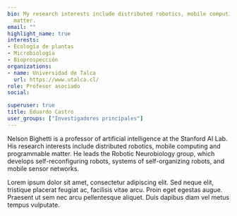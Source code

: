 ```yaml
---
bio: My research interests include distributed robotics, mobile computing and programmable
  matter.
email: ""
highlight_name: true
interests:
- Ecología de plantas
- Microbiología
- Bioprospección
organizations:
- name: Universidad de Talca
  url: https://www.utalca.cl/
role: Profesor asociado
social:

superuser: true
title: Eduardo Castro
user_groups: ["Investigadores principales"]
---
```


Nelson Bighetti is a professor of artificial intelligence at the Stanford AI Lab. His research interests include distributed robotics, mobile computing and programmable matter. He leads the Robotic Neurobiology group, which develops self-reconfiguring robots, systems of self-organizing robots, and mobile sensor networks.

Lorem ipsum dolor sit amet, consectetur adipiscing elit. Sed neque elit, tristique placerat feugiat ac, facilisis vitae arcu. Proin eget egestas augue. Praesent ut sem nec arcu pellentesque aliquet. Duis dapibus diam vel metus tempus vulputate.
